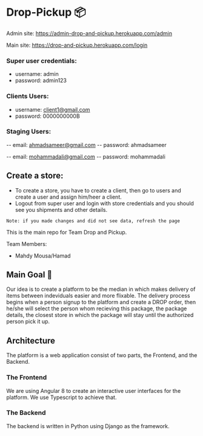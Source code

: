 # Drop-Pickup :package:
  
Admin site: https://admin-drop-and-pickup.herokuapp.com/admin

Main site: https://drop-and-pickup.herokuapp.com/login
### Super user credentials:
- username: admin
- password: admin123

### Clients Users:
- username: client1@gmail.com
- password: 0000000000B

### Staging Users:
-- email: ahmadsameer@gmail.com 
-- password: ahmadsameer

-- email: mohammadali@gmail.com
-- password: mohammadali

## Create a store:
- To create a store, you have to create a client, then go to users and create a user and assign him/heer a client.
- Logout from super user and login with store credentials and you should see you shipments and other details.

`Note: if you made changes and did not see data, refresh the page`


This is the main repo for Team Drop and Pickup.

Team Members:
  - Mahdy Mousa/Hamad

## Main Goal :rocket:
Our idea is to create a platform to be the median in which makes delivery of items between indeviduals easier and more flixable. The delivery process begins when a person signup to the platform and create a DROP order, then he/she will select the person whom recieving this package, the package details, the closest store in which the package will stay until the authorized person pick it up.

## Architecture 
The platform is a web application consist of two parts, the Frontend, and the Backend.
### The Frontend
We are using Angular 8 to create an interactive user interfaces for the platform. We use Typescript to achieve that.

### The Backend
The backend is written in Python using Django as the framework. 

